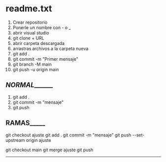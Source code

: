 
# readme.txt

1. Crear repositorio
2. Ponerle un nombre con - o _
3. abrir visual studio
4. git clone + URL
5. abrir carpeta descargada
6. arrastras archivos a la carpeta nueva
7. git add .
8. git commit -m "Primer mensaje"
9. git branch -M main
10. git push -u origin main

## _________NORMAL_______________
1. git add .
2. git commit -m "mensaje"
3. git push

## ________RAMAS_____________
git checkout ajuste
git add .
git commit -m "mensaje"
git push --set-upstream origin ajuste

git checkout main
git merge ajuste
git push
_______________________________

